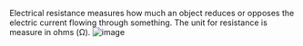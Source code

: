 Electrical resistance measures how much an object reduces or opposes the electric current flowing through something. The unit for resistance is measure in ohms (Ω). ![image](https://github.com/frc2204/ramdocs/assets/132165007/cde41efd-2125-4a7b-8029-93c0684b1d4c)
